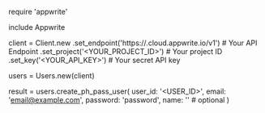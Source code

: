 require 'appwrite'

include Appwrite

client = Client.new
    .set_endpoint('https://<REGION>.cloud.appwrite.io/v1') # Your API Endpoint
    .set_project('<YOUR_PROJECT_ID>') # Your project ID
    .set_key('<YOUR_API_KEY>') # Your secret API key

users = Users.new(client)

result = users.create_ph_pass_user(
    user_id: '<USER_ID>',
    email: 'email@example.com',
    password: 'password',
    name: '<NAME>' # optional
)
